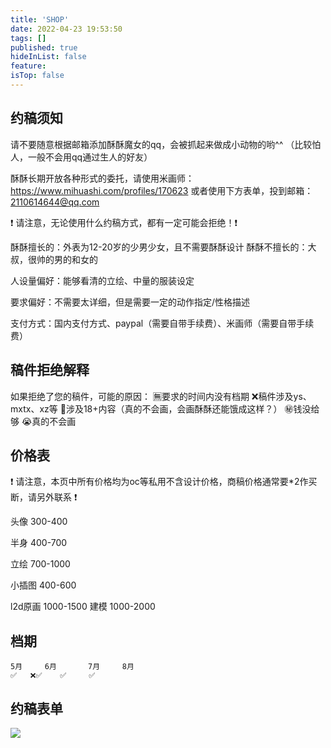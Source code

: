 ```yaml
---
title: 'SHOP'
date: 2022-04-23 19:53:50
tags: []
published: true
hideInList: false
feature: 
isTop: false
---
```

## 约稿须知
请不要随意根据邮箱添加酥酥魔女的qq，会被抓起来做成小动物的哟^^
（比较怕人，一般不会用qq通过生人的好友）

 酥酥长期开放各种形式的委托，请使用米画师：https://www.mihuashi.com/profiles/170623
 或者使用下方表单，投到邮箱：2110614644@qq.com

 ❗️ 请注意，无论使用什么约稿方式，都有一定可能会拒绝！❗️

 酥酥擅长的：外表为12-20岁的少男少女，且不需要酥酥设计
 酥酥不擅长的：大叔，很帅的男的和女的

 人设量偏好：能够看清的立绘、中量的服装设定

 要求偏好：不需要太详细，但是需要一定的动作指定/性格描述

 支付方式：国内支付方式、paypal（需要自带手续费）、米画师（需要自带手续费）

## 稿件拒绝解释
 如果拒绝了您的稿件，可能的原因：
  🈚️要求的时间内没有档期
  ❌稿件涉及ys、mxtx、xz等
  🔞涉及18+内容（真的不会画，会画酥酥还能饿成这样？）
  ㊙️钱没给够
  😭真的不会画

  ## 价格表
   ❗️ 请注意，本页中所有价格均为oc等私用不含设计价格，商稿价格通常要*2作买断，请另外联系 ❗️
  
   头像 300-400
  
   半身 400-700
   
   立绘 700-1000

   小插图 400-600
   
   l2d原画 1000-1500
        建模 1000-2000

## 档期
	5月	   6月	    7月	   8月
	✅	❌✅    ✅     ✅

 ## 约稿表单
 ![](https://susubus.github.io/post-images/1652961877558.png)
	

     




